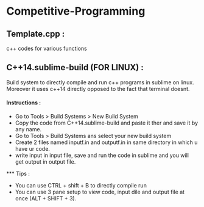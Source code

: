 # Competitive-Programming

## Template.cpp :
c++ codes for various functions


## C++14.sublime-build (FOR LINUX) : 

Build system to directly compile and run c++ programs in sublime on linux. Moreover it uses c++14 directly opposed to the fact that terminal doesnt.

#### Instructions :
* Go to Tools > Build Systems > New Build System
* Copy the code from C++14.sublime-build and paste it ther and save it by any name.
* Go to Tools > Build Systems ans select your new build system
* Create 2 files named inputf.in and outputf.in in same directory in which u have ur code.
* write input in input file, save and run the code in sublime and you will get output in output file.

*** Tips :
* You can use CTRL + shift + B to directly compile run
* You can use 3 pane setup to view code, input dile and output file at once (ALT + SHIFT + 3).
